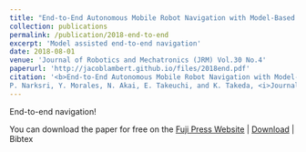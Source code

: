 ```yaml
---
title: "End-to-End Autonomous Mobile Robot Navigation with Model-Based System Support"
collection: publications
permalink: /publication/2018-end-to-end
excerpt: 'Model assisted end-to-end navigation'
date: 2018-08-01
venue: 'Journal of Robotics and Mechatronics (JRM) Vol.30 No.4'
paperurl: 'http://jacoblambert.github.io/files/2018end.pdf'
citation: '<b>End-to-End Autonomous Mobile Robot Navigation with Model-Based System Support</b>. A. Carballo, S. Seiya, J. Lambert, H. Darweesh,
P. Narksri, Y. Morales, N. Akai, E. Takeuchi, and K. Takeda, <i>Journal of Robotics and Mechatronics (JRM), vol. 30, no. 4</i> Aug. 2018, pp.563-583'
---
```

End-to-end navigation!

You can download the paper for free on the [Fuji Press Website](https://www.fujipress.jp/jrm/rb/) | [Download](http://jacoblambert.github.io/files/2018end.pdf) | Bibtex
